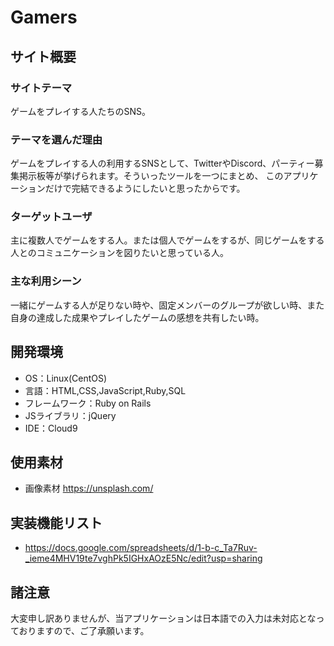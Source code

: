 # Gamers

## サイト概要
### サイトテーマ
ゲームをプレイする人たちのSNS。

### テーマを選んだ理由
ゲームをプレイする人の利用するSNSとして、TwitterやDiscord、パーティー募集掲示板等が挙げられます。そういったツールを一つにまとめ、
このアプリケーションだけで完結できるようにしたいと思ったからです。

### ターゲットユーザ
主に複数人でゲームをする人。または個人でゲームをするが、同じゲームをする人とのコミュニケーションを図りたいと思っている人。

### 主な利用シーン
一緒にゲームする人が足りない時や、固定メンバーのグループが欲しい時、また自身の達成した成果やプレイしたゲームの感想を共有したい時。


## 開発環境
- OS：Linux(CentOS)
- 言語：HTML,CSS,JavaScript,Ruby,SQL
- フレームワーク：Ruby on Rails
- JSライブラリ：jQuery
- IDE：Cloud9

## 使用素材
- 画像素材 https://unsplash.com/

## 実装機能リスト
- https://docs.google.com/spreadsheets/d/1-b-c_Ta7Ruv-_ieme4MHV19te7vghPk5IGHxAOzE5Nc/edit?usp=sharing 

## 諸注意
大変申し訳ありませんが、当アプリケーションは日本語での入力は未対応となっておりますので、ご了承願います。
